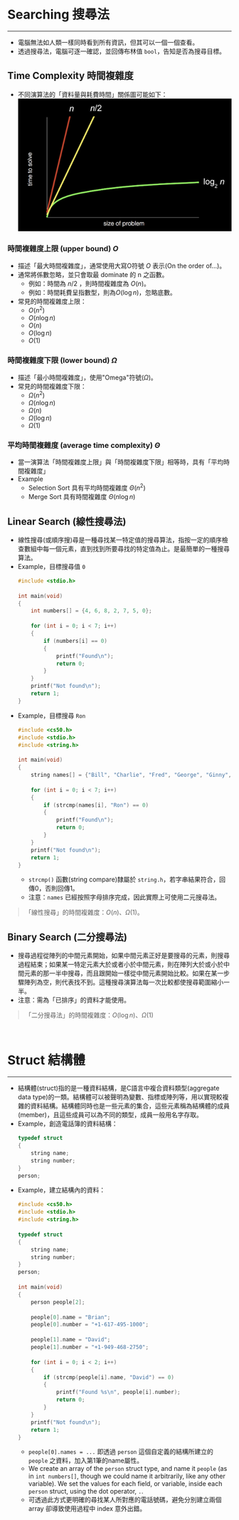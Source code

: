 # Searching 搜尋法
---
- 電腦無法如人類一樣同時看到所有資訊，但其可以一個一個查看。
- 透過搜尋法，電腦可逐一確認，並回傳布林值 `bool`，告知是否為搜尋目標。

## Time Complexity 時間複雜度
- 不同演算法的「資料量與耗費時間」關係圖可能如下：
    ![running_time](./img/running_time.png)

### 時間複雜度上限 (upper bound) $O$
- 描述「最大時間複雜度」，通常使用大寫O符號 $O$ 表示(On the order of...)。
- 通常將係數忽略，並只會取最 dominate 的 n 之函數。
    - 例如：時間為 $n/2$ ，則時間複雜度為 $O(n)$。
    - 例如：時間耗費呈指數型，則為$O(\log n)$，忽略底數。
- 常見的時間複雜度上限：
    - $O(n^2)$
    - $O(n \log n)$
    - $O(n)$
    - $O(\log n)$
    - $O(1)$

### 時間複雜度下限 (lower bound) $\Omega$
- 描述「最小時間複雜度」，使用"Omega"符號($\Omega$)。
- 常見的時間複雜度下限：
    - $\Omega(n^2)$
    - $\Omega(n \log n)$
    - $\Omega(n)$
    - $\Omega(\log n)$
    - $\Omega(1)$

### 平均時間複雜度 (average time complexity) $\Theta$
- 當一演算法「時間複雜度上限」與「時間複雜度下限」相等時，具有「平均時間複雜度」
- Example
    - Selection Sort 具有平均時間複雜度 $\Theta (n^2)$
    - Merge Sort 具有時間複雜度 $\Theta (n \log n)$

## Linear Search (線性搜尋法)
- 線性搜尋(或順序搜)尋是一種尋找某一特定值的搜尋算法，指按一定的順序檢查數組中每一個元素，直到找到所要尋找的特定值為止。是最簡單的一種搜尋算法。
- Example，目標搜尋值 `0`
    ```c
    #include <stdio.h>

    int main(void)
    {
        int numbers[] = {4, 6, 8, 2, 7, 5, 0};

        for (int i = 0; i < 7; i++)
        {
            if (numbers[i] == 0)
            {
                printf("Found\n");
                return 0;
            }
        }
        printf("Not found\n");
        return 1;
    }
    ```
- Example，目標搜尋 `Ron`
    ```c
    #include <cs50.h>
    #include <stdio.h>
    #include <string.h>

    int main(void)
    {
        string names[] = {"Bill", "Charlie", "Fred", "George", "Ginny", "Percy", "Ron"};

        for (int i = 0; i < 7; i++)
        {
            if (strcmp(names[i], "Ron") == 0)
            {
                printf("Found\n");
                return 0;
            }
        }
        printf("Not found\n");
        return 1;
    }
    ```
    - `strcmp()` 函數(string compare)隸屬於 `string.h`，若字串結果符合，回傳0，否則回傳1。
    - 注意：`names` 已經按照字母排序完成，因此實際上可使用二元搜尋法。
> 「線性搜尋」的時間複雜度：$O(n)$、$\Omega (1)$。

## Binary Search (二分搜尋法)
- 搜尋過程從陣列的中間元素開始，如果中間元素正好是要搜尋的元素，則搜尋過程結束；如果某一特定元素大於或者小於中間元素，則在陣列大於或小於中間元素的那一半中搜尋，而且跟開始一樣從中間元素開始比較。如果在某一步驟陣列為空，則代表找不到。這種搜尋演算法每一次比較都使搜尋範圍縮小一半。
- 注意：需為「已排序」的資料才能使用。
> 「二分搜尋法」的時間複雜度：$O(\log n)$、$\Omega (1)$

&nbsp;
&nbsp;

# Struct 結構體
---
-  結構體(struct)指的是一種資料結構，是C語言中複合資料類型(aggregate data type)的一類。結構體可以被聲明為變數、指標或陣列等，用以實現較複雜的資料結構。結構體同時也是一些元素的集合，這些元素稱為結構體的成員(member)，且這些成員可以為不同的類型，成員一般用名字存取。
- Example，創造電話簿的資料結構：
    ```c
    typedef struct
    {
        string name;
        string number;
    }
    person;
    ```
- Example，建立結構內的資料：
    ```c
    #include <cs50.h>
    #include <stdio.h>
    #include <string.h>

    typedef struct
    {
        string name;
        string number;
    }
    person;

    int main(void)
    {
        person people[2];

        people[0].name = "Brian";
        people[0].number = "+1-617-495-1000";

        people[1].name = "David";
        people[1].number = "+1-949-468-2750";

        for (int i = 0; i < 2; i++)
        {
            if (strcmp(people[i].name, "David") == 0)
            {
                printf("Found %s\n", people[i].number);
                return 0;
            }
        }
        printf("Not found\n");
        return 1;
    }
    ```
    - `people[0].names = ...` 即透過 `person` 這個自定義的結構所建立的 `people` 之資料，加入第1筆的name屬性。
    - We create an array of the `person` struct type, and name it `people` (as in `int numbers[]`, though we could name it arbitrarily, like any other variable). We set the values for each field, or variable, inside each `person` struct, using the dot operator, `.`.
    - 可透過此方式更明確的尋找某人所對應的電話號碼，避免分別建立兩個 array 卻導致使用過程中 index 意外出錯。